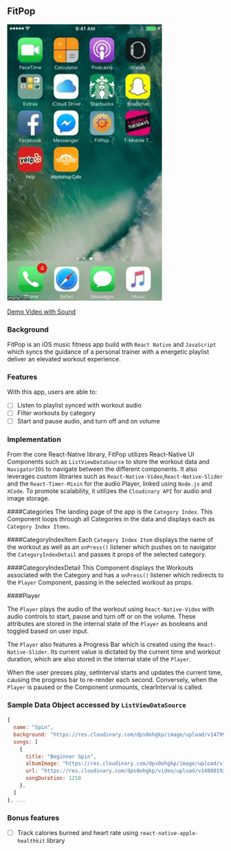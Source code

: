## FitPop


![gif](./demo.gif)

[Demo Video with Sound](https://youtu.be/ft88fStSDhA)


### Background

FitPop is an iOS music fitness app build with `React Native` and `JavaScript` which syncs the guidance of a personal trainer with a energetic playlist deliver an elevated workout experience.

### Features  

With this app, users are able to:

- [ ] Listen to playlist synced with workout audio
- [ ] Filter workouts by category
- [ ] Start and pause audio, and turn off and on volume

### Implementation
From the core React-Native library, FitPop utilizes React-Native UI Components such as `ListViewDataSource` to store the workout data and `NavigatorIOS` to navigate between the different components. It also leverages custom libraries such as `React-Native-Video`,`React-Native-Slider` and the `React-Timer-Mixin` for the audio Player, linked using `Node.js` and `XCode`. To promote scalability, it utilizes the `Cloudinary API` for audio and image storage.


####Categories
The landing page of the app is the `Category Index`. This Component loops through all Categories in the data and displays each as `Category Index Items`.

####CategoryIndexItem
Each `Category Index Item` displays the name of the workout as well as an `onPress()` listener which pushes on to navigator the `CategoryIndexDetail` and passes it props of the selected category.

####CategoryIndexDetail
This Component displays the Workouts associated with the Category and has a `onPress()` listener which redirects to the `Player` Component, passing in the selected workout as props.  

####Player

The `Player` plays the audio of the workout using `React-Native-Video` with audio controls to start, pause and turn off or on the volume. These attributes are stored in the internal state of the `Player` as booleans and toggled based on user input.

The `Player` also features a Progress Bar which is created using the `React-Native-Slider`. Its current value is dictated by the current time and workout duration, which are also stored in the internal state of the `Player`.

When the user presses play, setInterval starts and updates the current time, causing the progress bar to re-render each second. Conversely, when the `Player` is paused or the Component unmounts, clearInterval is called.



### Sample Data Object accessed by `ListViewDataSource`
```js
{
  name: "Spin",
  background: "https://res.cloudinary.com/dps0ohgkp/image/upload/v1479958530/bigstock-Fit-people-in-a-spin-class-at-105710492_riypmm.jpg",
  songs: [
    {
      title: "Beginner Spin",
      albumImage: "https://res.cloudinary.com/dps0ohgkp/image/upload/v1479958530/bigstock-Fit-people-in-a-spin-class-at-105710492_riypmm.jpg",
      url: "https://res.cloudinary.com/dps0ohgkp/video/upload/v1480019241/BeginnerSpin_zdaviq.mp3",
      songDuration: 1250
    },
  ]
}, ...

```

### Bonus features

- [ ] Track calories burned and heart rate using `react-native-apple-healthkit` library
